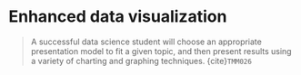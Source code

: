 # Enhanced data visualization

> A successful data science student will choose an appropriate presentation model to fit a given topic, and then present results using a variety of charting and graphing techniques.
  {cite}`TMM026`
